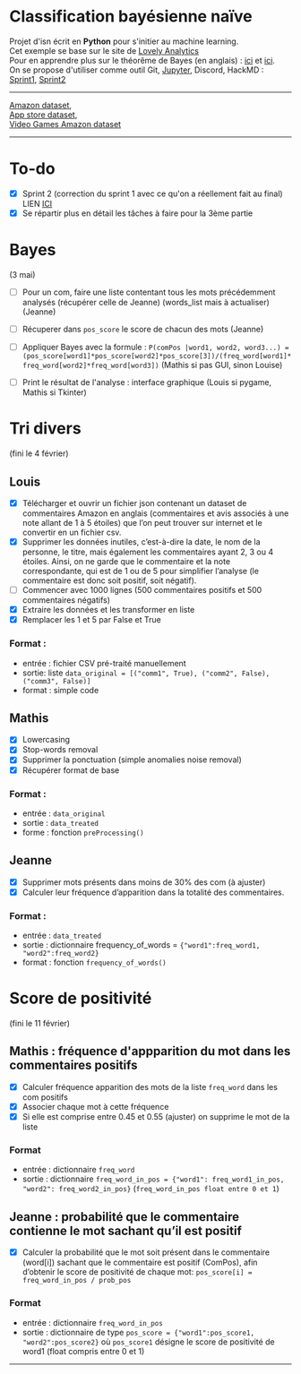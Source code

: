 # Classification bayésienne naïve
Projet d'isn écrit en **Python** pour s'initier au machine learning.  
Cet exemple se base sur le site de [Lovely Analytics](https://lovelyanalytics.com/2018/10/04/classification-bayesienne-naive-comment-ca-marche/)  
Pour en apprendre plus sur le théorême de Bayes (en anglais) : [ici](https://actuairesbigdata.wordpress.com/2016/01/13/une-explication-simple-de-classification-naive-bayesienne/) et [ici](https://arbital.com/p/bayes_rule/?l=1zq).  
On se propose d'utiliser comme outil Git, [Jupyter](https://www.dataquest.io/m/349-project-learn-and-install-jupyter-notebook/), Discord, HackMD : [Sprint1](https://hackmd.io/@loune/sprint1), [Sprint2](https://hackmd.io/@JeanneD/sprint2)

---

[Amazon dataset](http://jmcauley.ucsd.edu/data/amazon/),  
[App store dataset](https://medium.com/the-research-nest/data-science-tutorial-analysis-of-the-google-play-store-dataset-c720330d4903),  
[Video Games Amazon dataset](http://snap.stanford.edu/data/amazon/productGraph/categoryFiles/reviews_Video_Games_5.json.gz)  

---

# To-do
- [X] Sprint 2 (correction du sprint 1 avec ce qu'on a réellement fait au final) LIEN [ICI](https://hackmd.io/@JeanneD/sprint2)
- [X] Se répartir plus en détail les tâches à faire pour la 3ème partie

# Bayes
(3 mai)

- [ ] Pour un com, faire une liste contentant tous les mots précédemment analysés (récupérer celle de Jeanne) (words_list mais à actualiser) (Jeanne)
- [ ] Récuperer dans `pos_score` le score de chacun des mots (Jeanne)
- [ ] Appliquer Bayes avec la formule : `P(comPos |word1, word2, word3...) = (pos_score[word1]*pos_score[word2]*pos_score[3])/(freq_word[word1]*freq_word[word2]*freq_word[word3])` (Mathis si pas GUI, sinon Louise)
- [ ] Print le résultat de l'analyse : interface graphique (Louis si pygame, Mathis si Tkinter)


# Tri divers
(fini le 4 février)

## Louis
- [X] Télécharger et ouvrir un fichier json contenant un dataset de commentaires Amazon en anglais (commentaires et avis associés à une note allant de 1 à 5 étoiles) que l’on peut trouver sur internet et le convertir en un fichier csv.
- [X] Supprimer les données inutiles, c’est-à-dire la date, le nom de la personne, le titre, mais également les commentaires ayant 2, 3 ou 4 étoiles. Ainsi, on ne garde que le commentaire et la note correspondante, qui est de 1 ou de 5 pour simplifier l’analyse (le commentaire est donc soit positif, soit négatif).
- [ ] Commencer avec 1000 lignes (500 commentaires positifs et 500 commentaires négatifs)
- [X] Extraire les données et les transformer en liste
- [X] Remplacer les 1 et 5 par False et True

### Format :
- entrée : fichier CSV pré-traité manuellement
- sortie: liste `data_original = [("comm1", True), ("comm2", False), ("comm3", False)]`
- format : simple code


## Mathis
- [X] Lowercasing
- [X] Stop-words removal
- [X] Supprimer la ponctuation (simple anomalies noise removal)
- [X] Récupérer format de base

### Format :
- entrée : `data_original`
- sortie : `data_treated`
- forme : fonction `preProcessing()`


## Jeanne

- [X] Supprimer mots présents dans moins de 30% des com (à ajuster)
- [X] Calculer leur fréquence d’apparition dans la totalité des commentaires.

### Format :
- entrée : `data_treated`
- sortie : dictionnaire frequency_of_words = `{"word1":freq_word1, "word2":freq_word2}`
- format : fonction `frequency_of_words()`


# Score de positivité
(fini le 11 février)

## Mathis : fréquence d'appparition du mot dans les commentaires positifs
- [X] Calculer fréquence apparition des mots de la liste `freq_word` dans les com positifs
- [X] Associer chaque mot à cette fréquence
- [X] Si elle est comprise entre 0.45 et 0.55 (ajuster) on supprime le mot de la liste

### Format
- entrée : dictionnaire `freq_word`
- sortie : dictionnaire `freq_word_in_pos = {"word1": freq_word1_in_pos, "word2": freq_word2_in_pos}` (`freq_word_in_pos float entre 0 et 1`)

## Jeanne :  probabilité que le commentaire contienne le mot sachant qu’il est positif 
- [X] Calculer la probabilité que le mot soit présent dans le commentaire (word[i]) sachant que le commentaire est positif (ComPos), afin d’obtenir le score de positivité de chaque mot: `pos_score[i] = freq_word_in_pos / prob_pos`

### Format
- entrée : dictionnaire `freq_word_in_pos`
- sortie : dictionnaire de type `pos_score = {"word1":pos_score1, "word2":pos_score2}` où `pos_score1` désigne le score de positivité de word1 (float compris entre 0 et 1)

---
